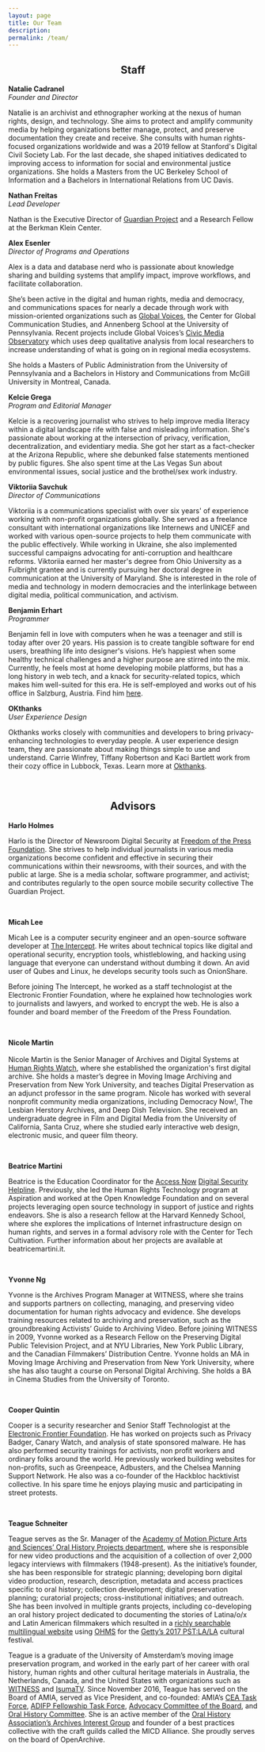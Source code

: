 ```yaml
---
layout: page
title: Our Team
description:
permalink: /team/
---
```


<h2 style="text-align: center;">Staff</h2>
<a id="cadranel"/><p><b>Natalie Cadranel</b>
<br>
  <i>Founder and Director</i>
 <br>
<p>Natalie is an archivist and ethnographer working at the nexus of human rights, design, and technology. She aims to protect and amplify community media by helping organizations better manage, protect, and preserve documentation they create and receive. She consults with human rights-focused organizations worldwide and was a 2019 fellow at Stanford's Digital Civil Society Lab. For the last decade, she shaped initiatives dedicated to improving access to information for social and environmental justice organizations. She holds a Masters from the UC Berkeley School of Information and a Bachelors in International Relations from UC Davis.</p>
  <a id="freitas"/><p>
    <b>Nathan Freitas</b>
  <br>
  <i>Lead Developer</i>
  <p>Nathan is the Executive Director of <a href="https://guardianproject.info" target="_blank">Guardian Project</a> and a Research Fellow at the Berkman Klein Center.</p>
  </p>
  
<a id="esenler"/><p><b>Alex Esenler</b>
<br>
  <i>Director of Programs and Operations</i>
  <br>
<p>Alex is a data and database nerd who is passionate about knowledge sharing and building systems that amplify impact, improve workflows, and facilitate collaboration.
  
She’s been active in the digital and human rights, media and democracy, and communications spaces for nearly a decade through work with mission-oriented organizations such as <a href="https://globalvoices.org/" target="_blank">Global Voices</a>, the Center for Global Communication Studies, and Annenberg School at the University of Pennsylvania. Recent projects include Global Voices’s <a href="https://globalvoices.org/special/observatory/" target="_blank">Civic Media Observatory</a> which uses deep qualitative analysis from local researchers to increase understanding of what is going on in regional media ecosystems.

She holds a Masters of Public Administration from the University of Pennsylvania and a Bachelors in History and Communications from McGill University in Montreal, Canada.</p>

<a id="grega"/><p><b>Kelcie Grega</b>
<br>
  <i>Program and Editorial Manager</i>
  <br>
<p>Kelcie is a recovering journalist who strives to help improve media literacy within a digital landscape rife with false and misleading information. She's passionate about working at the intersection of privacy, verification, decentralization, and evidentiary media. She got her start as a fact-checker at the Arizona Republic, where she debunked false statements mentioned by public figures. She also spent time at the Las Vegas Sun about environmental issues, social justice and the brothel/sex work industry.</p>

<a id="savchuk"/><p><b>Viktoriia Savchuk</b>
<br>
  <i>Director of Communications</i>
  <br>
<p>Viktoriia is a communications specialist with over six years' of experience working with non-profit organizations globally. She served as a freelance consultant with international organizations like Internews and UNICEF and worked with various open-source projects to help them communicate with the public effectively. While working in Ukraine, she also implemented successful campaigns advocating for anti-corruption and healthcare reforms. Viktoriia earned her master's degree from Ohio University as a Fulbright grantee and is currently pursuing her doctoral degree in communication at the University of Maryland. She is interested in the role of media and technology in modern democracies and the interlinkage between digital media, political communication, and activism.</p>

<a id="erhart"/><p><b>Benjamin Erhart</b>
  <br>
   <i>Programmer</i>
<br>
  <p>Benjamin fell in love with computers when he was a teenager and still is today after over 20 years. His passion is to create tangible software for end users, breathing life into designer's visions. He’s happiest when some healthy technical challenges and a higher purpose are stirred into the mix. Currently, he feels most at home developing mobile platforms, but has a long history in web tech, and a knack for security-related topics, which makes him well-suited for this era.
He is self-employed and works out of his office in Salzburg, Austria. Find him <a href="https://die.netzarchitekten.com/" target="_blank">here</a>.</p>

<a id="okthanks"/><p><b>OKthanks</b>
  <br>
   <i>User Experience Design</i>
<br>
  <p>Okthanks works closely with communities and developers to bring privacy-enhancing technologies to everyday people. A user experience design team, they are passionate about making things simple to use and understand. Carrie Winfrey, Tiffany Robertson and Kaci Bartlett work from their cozy office in Lubbock, Texas. Learn more at <a href="https://okthanks.com" target="_blank">Okthanks</a>.</p>
<br>
<a id="our-advisors"></a>
<h2 style="text-align: center;">Advisors</h2>
  <a id="holmes"/><p><b>Harlo Holmes</b>
<br>
<p>Harlo is the Director of Newsroom Digital Security at <a href="https://freedom.press/" target="_blank">Freedom of the Press Foundation</a>. She strives to help individual journalists in various media organizations become confident and effective in securing their communications within their newsrooms, with their sources, and with the public at large. She is a media scholar, software programmer, and activist; and contributes regularly to the open source mobile security collective The Guardian Project.</p>
<br>
 <a id="lee"/><p><b>Micah Lee</b>
<br>
<p>Micah Lee is a computer security engineer and an open-source software developer at <a href="https://theintercept.com" target="_blank">The Intercept</a>. He writes about technical topics like digital and operational security, encryption tools, whistleblowing, and hacking using language that everyone can understand without dumbing it down. An avid user of Qubes and Linux, he develops security tools such as OnionShare.

Before joining The Intercept, he worked as a staff technologist at the Electronic Frontier Foundation, where he explained how technologies work to journalists and lawyers, and worked to encrypt the web. He is also a founder and board member of the Freedom of the Press Foundation.</p>
<br>
 <a id="martin"/><p><b>Nicole Martin</b>
  <br>
<br>Nicole Martin is the Senior Manager of Archives and Digital Systems at <a href="https://www.hrw.org/" target="_blank">Human Rights Watch</a>, where she established the organization's first digital archive. She holds a master’s degree in Moving Image Archiving and Preservation from New York University, and teaches Digital Preservation as an adjunct professor in the same program. Nicole has worked with several nonprofit community media organizations, including Democracy Now!, The Lesbian Herstory Archives, and Deep Dish Television. She received an undergraduate degree in Film and Digital Media from the University of California, Santa Cruz, where she studied early interactive web design, electronic music, and queer film theory.</p>
<br>

<a id="martini"/><p><b>Beatrice Martini</b>
<br>

<p> Beatrice is the Education Coordinator for the <a href="https://www.accessnow.org/" target="_blank">Access Now</a> <a href="https://www.accessnow.org/help/Digital" target="_blank">Digital Security Helpline</a>. Previously, she led the Human Rights Technology program at Aspiration and worked at the Open Knowledge Foundation and on several projects leveraging open source technology in support of justice and rights endeavors. She is also a research fellow at the Harvard Kennedy School, where she explores the implications of Internet infrastructure design on human rights, and serves in a formal advisory role with the Center for Tech Cultivation. Further information about her projects are available at beatricemartini.it. 
</p>
<br>

<a id="ng"/><p><b>Yvonne Ng</b>
  <br>
  
<p> Yvonne is the Archives Program Manager at WITNESS, where she trains and supports partners on collecting, managing, and preserving video documentation for human rights advocacy and evidence. She develops training resources related to archiving and preservation, such as the groundbreaking Activists’ Guide to Archiving Video. Before joining WITNESS in 2009, Yvonne worked as a Research Fellow on the Preserving Digital Public Television Project, and at NYU Libraries, New York Public Library, and the Canadian Filmmakers’ Distribution Centre. Yvonne holds an MA in Moving Image Archiving and Preservation from New York University, where she has also taught a course on Personal Digital Archiving. She holds a BA in Cinema Studies from the University of Toronto.
</p>
<br>

<a id="quintin"/><p><b>Cooper Quintin</b>
<br>

<p>Cooper is a security researcher and Senior Staff Technologist at the <a href="https://www.eff.org" target="_blank">Electronic Frontier Foundation</a>. He has worked on projects such as Privacy Badger, Canary Watch, and analysis of state sponsored malware. He has also performed security trainings for activists, non profit workers and ordinary folks around the world. He previously worked building websites for non-profits, such as Greenpeace, Adbusters, and the Chelsea Manning Support Network. He also was a co-founder of the Hackbloc hacktivist collective. In his spare time he enjoys playing music and participating in street protests.
</p>
<br>
<a id="schneiter"/><p><b>Teague Schneiter</b>
  <br>
  
 <p> Teague serves as the Sr. Manager of the <a href="https://www.oscars.org/oral-history/collections" target="_blank">Academy of Motion Picture Arts and Sciences’ Oral History Projects department</a>, where she is responsible for new video productions and the acquisition of a collection of over 2,000 legacy interviews with filmmakers (1948-present). As the initiative’s founder, she has been responsible for strategic planning; developing born digital video production, research, description, metadata and access practices specific to oral history; collection development; digital preservation planning; curatorial projects; cross-institutional initiatives; and outreach. She has been involved in multiple grants projects, including co-developing an oral history project dedicated to documenting the stories of Latina/o/x and Latin American filmmakers which resulted in a <a href="https://pstlala.oscars.org/interviews/" target="_blank">richly searchable multilingual website</a> using <a href="https://www.oralhistoryonline.org/ohms/" target="_blank">OHMS</a> for the <a href="https://www.getty.edu/foundation/initiatives/current/pst_lala/index.html" target="_blank">Getty’s 2017 PST:LA/LA</a> cultural festival.
<br>
<p>Teague is a graduate of the University of Amsterdam’s moving image preservation program, and worked in the early part of her career with oral history, human rights and other cultural heritage materials in Australia, the Netherlands, Canada, and the United States with organizations such as <a href="https://www.witness.org/" target="_blank">WITNESS</a> and <a href="http://www.isuma.tv/" target="_blank">IsumaTV</a>. Since November 2016, Teague has served on the Board of AMIA, served as Vice President, and co-founded: AMIA’s <a href="https://amianet.org/wp-content/uploads/Committees-Task-Force-CEATF-2018-2019-1.pdf" target="_blank">CEA Task Force</a>, <a href="https://amianet.org/about/amia-diversity-and-inclusion-fellowship/" target="_blank">ADIFP Fellowship Task Force</a>, <a href="https://amianet.org/committees/advocacy-committee-of-the-board/" target="_blank">Advocacy Committee of the Board</a>, and <a href="https://amianet.org/committees/oral-history-committee/" target="_blank">Oral History Committee</a>. She is an active member of the <a href="https://www.oralhistory.org/oha-archives-interest-group-oha-aig/" target="_blank">Oral History Association’s Archives Interest Group</a> and founder of a best practices collective with the craft guilds called the MICD Alliance. She proudly serves on the board of OpenArchive. 


</p>
